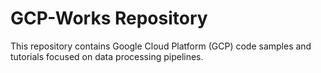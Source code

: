 # GCP-Works Repository

This repository contains Google Cloud Platform (GCP) code samples and tutorials focused on data processing pipelines.
